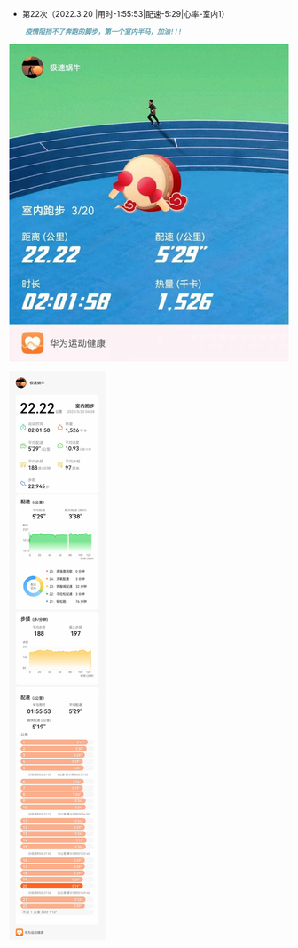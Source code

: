 - 第22次（2022.3.20 |用时-1:55:53|配速-5:29|心率-室内1）
```markdown
    疫情阻挡不了奔跑的脚步，第一个室内半马，加油!!!
``` 

![详情](./半马-20220320b.jpg)

![详情](./半马-20220320.jpg)
